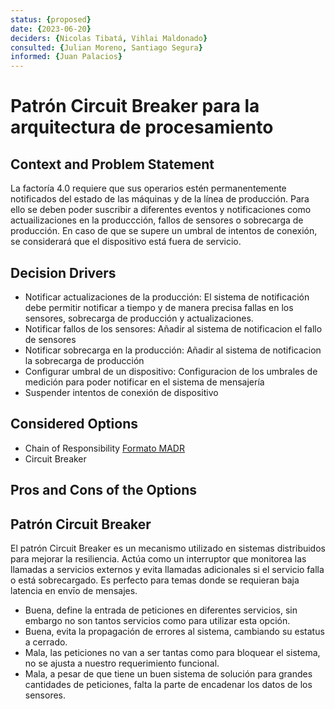 ```yaml
---
status: {proposed}
date: {2023-06-20}
deciders: {Nicolas Tibatá, Vihlai Maldonado}
consulted: {Julian Moreno, Santiago Segura}
informed: {Juan Palacios}
---
```


# Patrón Circuit Breaker para la arquitectura de procesamiento

## Context and Problem Statement
La factoría 4.0 requiere que sus operarios estén permanentemente notificados del estado de las máquinas y de la línea de producción. Para ello se deben poder suscribir a diferentes eventos y notificaciones como actuailizaciones en la produccción, fallos de sensores o sobrecarga de producción. En caso de que se supere un umbral de intentos de conexión, se considerará que el dispositivo está fuera de servicio.

<!-- This is an optional element. Feel free to remove. -->
## Decision Drivers

* Notificar actualizaciones de la producción: El sistema de notificación debe permitir notificar a tiempo y de manera precisa fallas en los sensores, sobrecarga de producción y actualizaciones.
* Notificar fallos de los sensores: Añadir al sistema de notificacion el fallo de sensores 
* Notificar sobrecarga en la producción: Añadir al sistema de notificacion la sobrecarga de producción
* Configurar umbral de un dispositivo: Configuracion de los umbrales de medición para poder notificar en el sistema de mensajería
* Suspender intentos de conexión de dispositivo


## Considered Options
* Chain of Responsibility [Formato MADR](MADR_2_3_1.md)
* Circuit Breaker

## Pros and Cons of the Options

## Patrón Circuit Breaker

El patrón Circuit Breaker es un mecanismo utilizado en sistemas distribuidos para mejorar la resiliencia. Actúa como un interruptor que monitorea las llamadas a servicios externos y evita llamadas adicionales si el servicio falla o está sobrecargado. Es perfecto para temas donde se requieran baja latencia en envīo de mensajes. 

* Buena, define la entrada de peticiones en diferentes servicios, sin embargo no son tantos servicios como para utilizar esta opción.
* Buena, evita la propagación de errores al sistema, cambiando su estatus a cerrado.
* Mala, las peticiones no van a ser tantas como para bloquear el sistema, no se ajusta a nuestro requerimiento funcional.
* Mala, a pesar de que tiene un buen sistema de solución para grandes cantidades de peticiones, falta la parte de encadenar los datos de los sensores.

